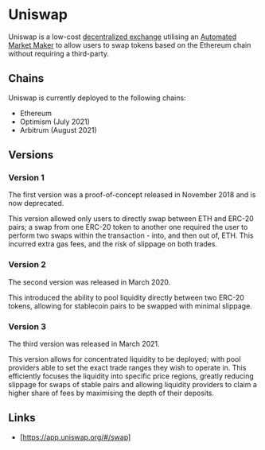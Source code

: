 # Uniswap

Uniswap is a low-cost [decentralized exchange](/fundamentals/decentralized-exchange.md) utilising an [Automated Market Maker](/fundamentals/automated-market-maker.md) to allow users to swap tokens based on the Ethereum chain without requiring a third-party.

## Chains

Uniswap is currently deployed to the following chains:

- Ethereum
- Optimism (July 2021)
- Arbitrum (August 2021)

## Versions

### Version 1

The first version was a proof-of-concept released in November 2018 and is now deprecated.

This version allowed only users to directly swap between ETH and ERC-20 pairs; a swap from one ERC-20 token to another one required the user to perform two swaps within the transaction - into, and then out of, ETH. This incurred extra gas fees, and the risk of slippage on both trades.

### Version 2

The second version was released in March 2020.

This introduced the ability to pool liquidity directly between two ERC-20 tokens, allowing for stablecoin pairs to be swapped with minimal slippage.

### Version 3

The third version was released in March 2021.

This version allows for concentrated liquidity to be deployed; with pool providers able to set the exact trade ranges they wish to operate in. This efficiently focuses the liquidity into specific price regions, greatly reducing slippage for swaps of stable pairs and allowing liquidity providers to claim a higher share of fees by maximising the depth of their deposits.

## Links

- [https://app.uniswap.org/#/swap]
